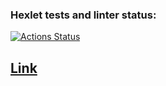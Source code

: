 ### Hexlet tests and linter status:

[![Actions Status](https://github.com/Rost-is-love/frontend-project-lvl4/workflows/hexlet-check/badge.svg)](https://github.com/Rost-is-love/frontend-project-lvl4/actions)

## [Link](https://whispering-everglades-12261.herokuapp.com/)
